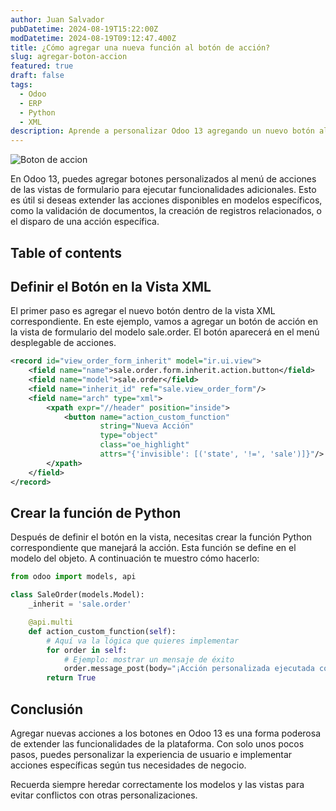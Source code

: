 ```yaml
---
author: Juan Salvador
pubDatetime: 2024-08-19T15:22:00Z
modDatetime: 2024-08-19T09:12:47.400Z
title: ¿Cómo agregar una nueva función al botón de acción?
slug: agregar-boton-accion
featured: true
draft: false
tags:
  - Odoo
  - ERP
  - Python
  - XML
description: Aprende a personalizar Odoo 13 agregando un nuevo botón al menú de acciones en vistas de formulario.
---
```


![Boton de accion](/blog/post-1/boton-accion.webp)

En Odoo 13, puedes agregar botones personalizados al menú de acciones de las vistas de formulario para ejecutar funcionalidades adicionales. Esto es útil si deseas extender las acciones disponibles en modelos específicos, como la validación de documentos, la creación de registros relacionados, o el disparo de una acción específica.

## Table of contents

## Definir el Botón en la Vista XML

El primer paso es agregar el nuevo botón dentro de la vista XML correspondiente. En este ejemplo, vamos a agregar un botón de acción en la vista de formulario del modelo sale.order. El botón aparecerá en el menú desplegable de acciones.

```xml
<record id="view_order_form_inherit" model="ir.ui.view">
    <field name="name">sale.order.form.inherit.action.button</field>
    <field name="model">sale.order</field>
    <field name="inherit_id" ref="sale.view_order_form"/>
    <field name="arch" type="xml">
        <xpath expr="//header" position="inside">
            <button name="action_custom_function"
                    string="Nueva Acción"
                    type="object"
                    class="oe_highlight"
                    attrs="{'invisible': [('state', '!=', 'sale')]}"/>
        </xpath>
    </field>
</record>
```

## Crear la función de Python

Después de definir el botón en la vista, necesitas crear la función Python correspondiente que manejará la acción. Esta función se define en el modelo del objeto. A continuación te muestro cómo hacerlo:

```python
from odoo import models, api

class SaleOrder(models.Model):
    _inherit = 'sale.order'

    @api.multi
    def action_custom_function(self):
        # Aquí va la lógica que quieres implementar
        for order in self:
            # Ejemplo: mostrar un mensaje de éxito
            order.message_post(body="¡Acción personalizada ejecutada con éxito!")
        return True
```

## Conclusión

Agregar nuevas acciones a los botones en Odoo 13 es una forma poderosa de extender las funcionalidades de la plataforma. Con solo unos pocos pasos, puedes personalizar la experiencia de usuario e implementar acciones específicas según tus necesidades de negocio.

Recuerda siempre heredar correctamente los modelos y las vistas para evitar conflictos con otras personalizaciones.